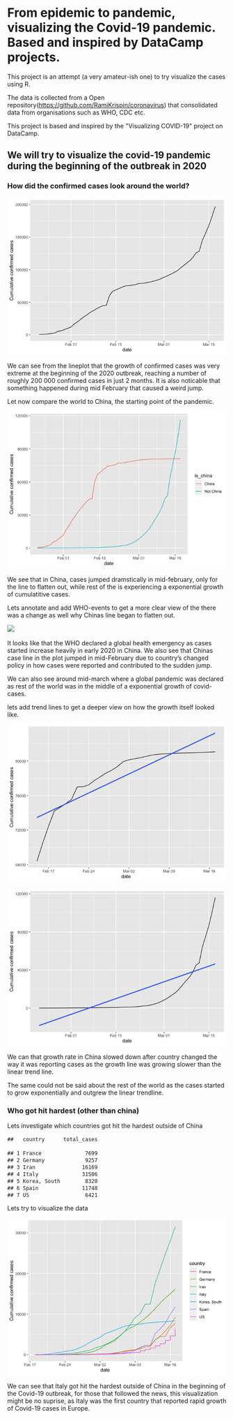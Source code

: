 # From epidemic to pandemic, visualizing the Covid-19 pandemic. Based and inspired by DataCamp projects.

This project is an attempt (a very amateur-ish one) to try visualize the cases using R.

The data is collected from a Open repository(https://github.com/RamiKrispin/coronavirus) that consolidated data from organisations such as WHO, CDC etc. 

This project is based and inspired by the "Visualizing COVID-19" project on DataCamp.

## We will try to visualize the covid-19 pandemic during the beginning of the outbreak in 2020

### How did the confirmed cases look around the world?

![](unnamed-chunk-2-1.png)

We can see from the lineplot that the growth of confirmed cases was very
extreme at the beginning of the 2020 outbreak, reaching a number of
roughly 200 000 confirmed cases in just 2 months. It is also noticable
that something happened during mid February that caused a weird jump.

Let now compare the world to China, the starting point of the pandemic.

![](unnamed-chunk-3-1.png)

We see that in China, cases jumped dramstically in mid-february, only
for the line to flatten out, while rest of the is experiencing a
exponential growth of cumulatitive cases.

Lets annotate and add WHO-events to get a more clear view of the there
was a change as well why Chinas line began to flatten out.

![](Visualizing-early-covid-19-pandemic_files/figure-markdown_strict/unnamed-chunk-4-1.png)

It looks like that the WHO declared a global health emergency as cases
started increase heavily in early 2020 in China. We also see that Chinas
case line in the plot jumped in mid-February due to country’s changed
policy in how cases were reported and contributed to the sudden jump.

We can also see around mid-march where a global pandemic was declared as
rest of the world was in the middle of a exponential growth of
covid-cases.

lets add trend lines to get a deeper view on how the growth itself
looked like.

![](unnamed-chunk-5-1.png)

![](unnamed-chunk-6-1.png)

We can that growth rate in China slowed down after country changed the
way it was reporting cases as the growth line was growing slower than
the linear trend line.

The same could not be said about the rest of the world as the cases
started to grow exponentially and outgrew the linear trendline.

### Who got hit hardest (other than china)

Lets investigate which countries got hit the hardest outside of China

  
    ##   country      total_cases
                 
    ## 1 France              7699
    ## 2 Germany             9257
    ## 3 Iran               16169
    ## 4 Italy              31506
    ## 5 Korea, South        8320
    ## 6 Spain              11748
    ## 7 US                  6421

Lets try to visualize the data

![](unnamed-chunk-8-1.png)

We can see that Italy got hit the hardest outside of China in the
beginning of the Covid-19 outbreak, for those that followed the news,
this visualization might be no suprise, as Italy was the first country
that reported rapid growth of Covid-19 cases in Europe.
